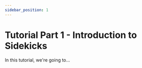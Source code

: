 ```yaml
---
sidebar_position: 1
---
```


# Tutorial Part 1 - Introduction to Sidekicks

In this tutorial, we're going to...